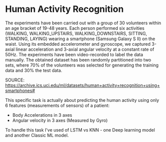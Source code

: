 # Human Activity Recognition

The experiments have been carried out with a group of 30 volunteers within an age bracket of 19-48 years. Each person performed six activities (WALKING, WALKING_UPSTAIRS, WALKING_DOWNSTAIRS, SITTING, STANDING, LAYING) wearing a smartphone (Samsung Galaxy S II) on the waist. Using its embedded accelerometer and gyroscope, we captured 3-axial linear acceleration and 3-axial angular velocity at a constant rate of 50Hz. The experiments have been video-recorded to label the data manually. The obtained dataset has been randomly partitioned into two sets, where 70% of the volunteers was selected for generating the training data and 30% the test data.

SOURCE: https://archive.ics.uci.edu/ml/datasets/human+activity+recognition+using+smartphones#

This specific task is actually about predicting the human activity using only 6 features (measurements of sensors) of a patient:

- Body Accelerations in 3 axes
- Angular velocity in 3 axes (Measured by Gyro)

To handle this task I've used of LSTM vs KNN - one Deep learning model and another Classic ML model.
